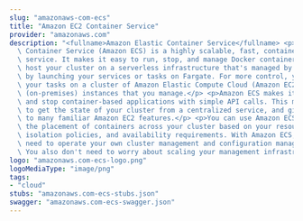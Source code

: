 ```yaml
---
slug: "amazonaws-com-ecs"
title: "Amazon EC2 Container Service"
provider: "amazonaws.com"
description: "<fullname>Amazon Elastic Container Service</fullname> <p>Amazon Elastic\
  \ Container Service (Amazon ECS) is a highly scalable, fast, container management\
  \ service. It makes it easy to run, stop, and manage Docker containers. You can\
  \ host your cluster on a serverless infrastructure that's managed by Amazon ECS\
  \ by launching your services or tasks on Fargate. For more control, you can host\
  \ your tasks on a cluster of Amazon Elastic Compute Cloud (Amazon EC2) or External\
  \ (on-premises) instances that you manage.</p> <p>Amazon ECS makes it easy to launch\
  \ and stop container-based applications with simple API calls. This makes it easy\
  \ to get the state of your cluster from a centralized service, and gives you access\
  \ to many familiar Amazon EC2 features.</p> <p>You can use Amazon ECS to schedule\
  \ the placement of containers across your cluster based on your resource needs,\
  \ isolation policies, and availability requirements. With Amazon ECS, you don't\
  \ need to operate your own cluster management and configuration management systems.\
  \ You also don't need to worry about scaling your management infrastructure.</p>"
logo: "amazonaws.com-ecs-logo.png"
logoMediaType: "image/png"
tags:
- "cloud"
stubs: "amazonaws.com-ecs-stubs.json"
swagger: "amazonaws.com-ecs-swagger.json"
---
```

